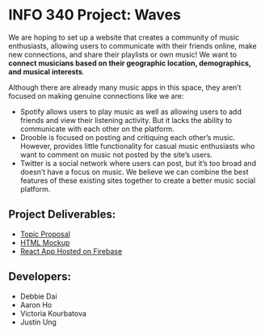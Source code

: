 # INFO 340 Project: Waves

We are hoping to set up a website that creates a community of music enthusiasts, allowing users to communicate with their friends online, make new connections, and share their playlists or own music! We want to **connect musicians based on their geographic location, demographics, and musical interests**.

Although there are already many music apps in this space, they aren’t focused on making genuine connections like we are:

- Spotify allows users to play music as well as allowing users to add friends and view their listening activity. But it lacks the ability to communicate with each other on the platform.
- Drooble is focused on posting and critiquing each other’s music. However, provides little functionality for casual music enthusiasts who want to comment on music not posted by the site’s users.
- Twitter is a social network where users can post, but it’s too broad and doesn’t have a focus on music.
We believe we can combine the best features of these existing sites together to create a better music social platform.

## Project Deliverables:
- [Topic Proposal](https://info340-au21.github.io/project-ungjus/proposal.html)
- [HTML Mockup](https://info340-au21.github.io/project-ungjus/index.html)
- [React App Hosted on Firebase](https://waves-app-info340.web.app/)

## Developers:
- Debbie Dai
- Aaron Ho 
- Victoria Kourbatova
- Justin Ung





